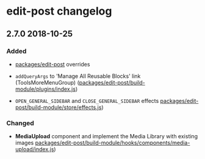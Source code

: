 # edit-post changelog

## 2.7.0 2018-10-25

### Added

- [packages/edit-post](https://github.com/front/gutenberg-js/blob/v2.7.0/src/js/gutenberg-overrides/packages/edit-post) overrides

- `addQueryArgs` to 'Manage All Reusable Blocks' link (ToolsMoreMenuGroup) ([packages/edit-post/build-module/plugins/index.js](https://github.com/front/gutenberg-js/blob/v2.7.0/src/js/gutenberg-overrides/packages/edit-post/build-module/plugins/index.js))

- `OPEN_GENERAL_SIDEBAR` and `CLOSE_GENERAL_SIDEBAR` effects [packages/edit-post/build-module/store/effects.js](https://github.com/front/gutenberg-js/blob/v0.0.1/src/js/gutenberg-overrides/packages/edit-post/build-module/store/effects.js))

### Changed

- **MediaUpload** component and implement the Media Library with existing images [packages/edit-post/build-module/hooks/components/media-upload/index.js](https://github.com/front/gutenberg-js/blob/v2.7.0/src/js/gutenberg-overrides/packages/edit-post/build-module/hooks/components/media-upload/index.js))
